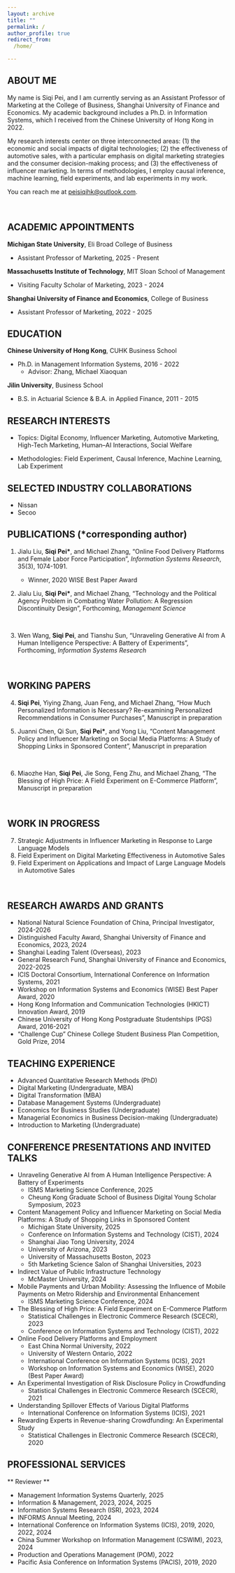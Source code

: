 ```yaml
---
layout: archive
title: ""
permalink: /
author_profile: true
redirect_from:
  /home/

---
```


## <left> ABOUT ME </left>

My name is Siqi Pei, and I am currently serving as an Assistant Professor of Marketing at the College of Business, Shanghai University of Finance and Economics. My academic background includes a Ph.D. in Information Systems, which I received from the Chinese University of Hong Kong in 2022.

My research interests center on three interconnected areas: (1) the economic and social impacts of digital technologies; (2) the effectiveness of automotive sales, with a particular emphasis on digital marketing strategies and the consumer decision-making process; and (3) the effectiveness of influencer marketing. In terms of methodologies, I employ causal inference, machine learning, field experiments, and lab experiments in my work.

You can reach me at [peisiqihk@outlook.com](mailto:peisiqihk@outlook.com).

<br>

## <left> ACADEMIC APPOINTMENTS </left>

**Michigan State University**, Eli Broad College of Business
* Assistant Professor of Marketing, 2025 - Present

**Massachusetts Institute of Technology**, MIT Sloan School of Management
* Visiting Faculty Scholar of Marketing, 2023 - 2024

**Shanghai University of Finance and Economics**, College of Business
* Assistant Professor of Marketing, 2022 - 2025


## <left> EDUCATION </left>

**Chinese University of Hong Kong**, CUHK Business School
* Ph.D. in Management Information Systems, 2016 - 2022
  * Advisor: Zhang, Michael Xiaoquan

**Jilin University**, Business School
* B.S. in Actuarial Science & B.A. in Applied Finance, 2011 - 2015

## <left> RESEARCH INTERESTS </left>
- Topics: Digital Economy, Influencer Marketing, Automotive Marketing, High-Tech Marketing, Human–AI Interactions, Social Welfare

- Methodologies: Field Experiment, Causal Inference, Machine Learning, Lab Experiment

## <left> SELECTED INDUSTRY COLLABORATIONS </left>
- Nissan
- Secoo

## <left> PUBLICATIONS (*corresponding author) </left>

1. Jialu Liu, <b>Siqi Pei*</b>, and Michael Zhang, “Online Food Delivery Platforms and Female Labor Force Participation”, *Information Systems Research*, 35(3), 1074-1091.
    - Winner, 2020 WISE Best Paper Award    

2. Jialu Liu, <b>Siqi Pei*</b>, and Michael Zhang, “Technology and the Political Agency Problem in Combating Water Pollution: A Regression Discontinuity Design”, Forthcoming, *Management Science*
<br> 

3. Wen Wang, <b>Siqi Pei</b>, and Tianshu Sun, “Unraveling Generative AI from A Human Intelligence Perspective: A Battery of Experiments”, Forthcoming, *Information Systems Research*
<br>

## <left> WORKING PAPERS <left>
4. <b>Siqi Pei</b>, Yiying Zhang, Juan Feng, and Michael Zhang, “How Much Personalized Information is Necessary? Re-examining Personalized Recommendations in Consumer Purchases”, Manuscript in preparation <br>

5. Juanni Chen, Qi Sun, <b>Siqi Pei*</b>, and Yong Liu, “Content Management Policy and Influencer Marketing on Social Media Platforms: A Study of Shopping Links in Sponsored Content”, Manuscript in preparation
<br>

6. Miaozhe Han, <b>Siqi Pei</b>, Jie Song, Feng Zhu, and Michael Zhang,  “The Blessing of High Price: A Field Experiment on E-Commerce Platform”, Manuscript in preparation <br>
<br>  


## <left> WORK IN PROGRESS </left>

7. Strategic Adjustments in Influencer Marketing in Response to Large Language Models <br>   
8. Field Experiment on Digital Marketing Effectiveness in Automotive Sales <br>  
9. Field Experiment on Applications and Impact of Large Language Models in Automotive Sales
<br>  

## <left> RESEARCH AWARDS AND GRANTS </left>
- National Natural Science Foundation of China, Principal Investigator, 2024-2026
- Distinguished Faculty Award, Shanghai University of Finance and Economics, 2023, 2024
- Shanghai Leading Talent (Overseas), 2023
- General Research Fund, Shanghai University of Finance and Economics, 2022-2025
- ICIS Doctoral Consortium, International Conference on Information Systems, 2021
- Workshop on Information Systems and Economics (WISE) Best Paper Award, 2020
- Hong Kong Information and Communication Technologies (HKICT) Innovation Award, 2019
- Chinese University of Hong Kong Postgraduate Studentships (PGS) Award, 2016-2021
- “Challenge Cup” Chinese College Student Business Plan Competition, Gold Prize, 2014


## <left> TEACHING EXPERIENCE </left>
- Advanced Quantitative Research Methods (PhD)
- Digital Marketing (Undergraduate, MBA)
- Digital Transformation (MBA)
- Database Management Systems (Undergraduate)
- Economics for Business Studies (Undergraduate)
- Managerial Economics in Business Decision-making (Undergraduate)
- Introduction to Marketing (Undergraduate)


## <left> CONFERENCE PRESENTATIONS AND INVITED TALKS  </left>
- Unraveling Generative AI from A Human Intelligence Perspective: A Battery of Experiments
  - ISMS Marketing Science Conference, 2025 
  - Cheung Kong Graduate School of Business Digital Young Scholar Symposium, 2023
- Content Management Policy and Influencer Marketing on Social Media Platforms: A Study of Shopping Links in Sponsored Content
  - Michigan State University, 2025
  - Conference on Information Systems and Technology (CIST), 2024
  - Shanghai Jiao Tong University, 2024
  - University of Arizona, 2023
  - University of Massachusetts Boston, 2023
  - 5th Marketing Science Salon of Shanghai Universities, 2023
- Indirect Value of Public Infrastructure Technology
  - McMaster University, 2024
- Mobile Payments and Urban Mobility: Assessing the Influence of Mobile Payments on Metro Ridership and Environmental Enhancement
  - ISMS Marketing Science Conference, 2024
- The Blessing of High Price: A Field Experiment on E-Commerce Platform
  - Statistical Challenges in Electronic Commerce Research (SCECR), 2023
  - Conference on Information Systems and Technology (CIST), 2022
- Online Food Delivery Platforms and Employment
  - East China Normal University, 2022
  - University of Western Ontario, 2022
  - International Conference on Information Systems (ICIS), 2021
  - Workshop on Information Systems and Economics (WISE), 2020 (Best Paper Award)
- An Experimental Investigation of Risk Disclosure Policy in Crowdfunding
  - Statistical Challenges in Electronic Commerce Research (SCECR), 2021
- Understanding Spillover Effects of Various Digital Platforms
  - International Conference on Information Systems (ICIS), 2021
- Rewarding Experts in Revenue-sharing Crowdfunding: An Experimental Study
  - Statistical Challenges in Electronic Commerce Research (SCECR), 2020

## <left> PROFESSIONAL SERVICES </left>
** Reviewer **
* Management Information Systems Quarterly, 2025
* Information & Management, 2023, 2024, 2025
* Information Systems Research (ISR), 2023, 2024
* INFORMS Annual Meeting, 2024
* International Conference on Information Systems (ICIS), 2019, 2020, 2022, 2024
* China Summer Workshop on Information Management (CSWIM), 2023, 2024
* Production and Operations Management (POM), 2022
* Pacific Asia Conference on Information Systems (PACIS), 2019, 2020



[//]: # (### <left> Instructor, Shanghai University of Finance and Economics </left>)

[//]: # (- Database Management Systems)

[//]: # (- Economics for Business Studies)

[//]: # (- Digital Marketing)

[//]: # (- Managerial Economics in Business Decision-making)

[//]: # (- Advanced Quantitative Research Methods &#40;PhD&#41;)

[//]: # (- Introduction to Quantitative Marketing Research &#40;PhD&#41;)

[//]: # (- Introduction to Marketing)

[//]: # ()
[//]: # (### <left> Teaching Assistant, Chinese University of Hong Kong </left>)

[//]: # (- Fintech &#40;MBA&#41;)

[//]: # (- Strategic Information Systems &#40;EMBA&#41;)

[//]: # (- Entrepreneurship in Finance &#40;MBA in Finance&#41;)

[//]: # (- Applied Econometrics for Business Decisions)

[//]: # (- Business Forecasting)

[//]: # (- Basic Economics for the Hospitality and Tourism Industry)

[//]: # (- Decision Models and Applications)

[//]: # ()
[//]: # (## <left> Academic Services </left>)

[//]: # (- Reviewer, Information Systems Research &#40;ISR&#41;, 2023,2024, 2025)

[//]: # (- Reviewer, INFORMS Annual Meeting, 2024)

[//]: # (- Reviewer, International Conference on Information Systems &#40;ICIS&#41;, 2019, 2020, 2022, 2024)

[//]: # (- Reviewer, China Summer Workshop on Information Management &#40;CSWIM&#41;, 2023, 2024)

[//]: # (- Reviewer, Information& Management, 2023)

[//]: # (- Reviewer, Production and Operations Management &#40;POM&#41;, 2022)

[//]: # (- Reviewer, Pacific Asia Conference on Information Systems &#40;PACIS&#41;, 2019, 2020)
